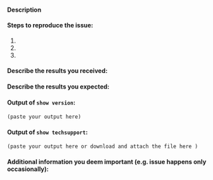 <!--
     If you are reporting a new issue, make sure that we do not have any duplicates
     already open. You can ensure this by searching the issue list for this
     repository. If there is a duplicate, please close your issue and add a comment
     to the existing issue instead.

     If you suspect your issue is a bug, please edit your issue description to
     include the BUG REPORT INFORMATION shown below. If you fail to provide this
     information within 7 days, we cannot debug your issue and will close it. We
     will, however, reopen it if you later provide the information.

     For more information about reporting issues, see
     https://github.com/Azure/SONiC/wiki#report-issues

     ---------------------------------------------------
     GENERAL SUPPORT INFORMATION
     ---------------------------------------------------

     The GitHub issue tracker is for bug reports and feature requests.
     General support can be found at the following locations:

     - SONiC Support Forums - https://groups.google.com/forum/#!forum/sonicproject

     ---------------------------------------------------
     BUG REPORT INFORMATION
     ---------------------------------------------------
     Use the commands below to provide key information from your environment:
     You do NOT have to include this information if this is a FEATURE REQUEST
-->

#### Description

<!--
     Briefly describe the problem you are having in a few paragraphs.
-->

#### Steps to reproduce the issue:
1.
2.
3.

#### Describe the results you received:


#### Describe the results you expected:


#### Output of `show version`:

```
(paste your output here)
```
#### Output of `show techsupport`:

```
(paste your output here or download and attach the file here )
```

#### Additional information you deem important (e.g. issue happens only occasionally):

<!--
     Also attach debug file produced by `sudo generate_dump`
-->
